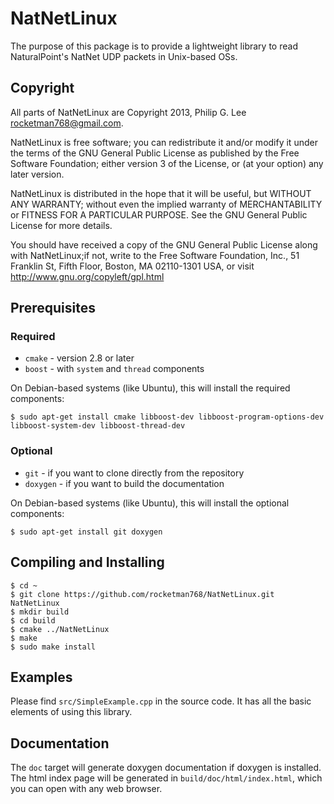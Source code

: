 # NatNetLinux

The purpose of this package is to provide a lightweight library to read
NaturalPoint's NatNet UDP packets in Unix-based OSs.

## Copyright

All parts of NatNetLinux are Copyright 2013,
Philip G. Lee <rocketman768@gmail.com>.

NatNetLinux is free software; you can redistribute it and/or modify
it under the terms of the GNU General Public License as published by
the Free Software Foundation; either version 3 of the License, or
(at your option) any later version.
    
NatNetLinux is distributed in the hope that it will be useful,
but WITHOUT ANY WARRANTY; without even the implied warranty of
MERCHANTABILITY or FITNESS FOR A PARTICULAR PURPOSE.  See the
GNU General Public License for more details.
    
You should have received a copy of the GNU General Public License
along with NatNetLinux;if not, write to the Free Software Foundation,
Inc., 51 Franklin St, Fifth Floor, Boston, MA  02110-1301 USA, or visit
http://www.gnu.org/copyleft/gpl.html

## Prerequisites

### Required

* `cmake` - version 2.8 or later
* `boost` - with `system` and `thread` components

On Debian-based systems (like Ubuntu), this will install the required
components:

    $ sudo apt-get install cmake libboost-dev libboost-program-options-dev libboost-system-dev libboost-thread-dev

### Optional

* `git` - if you want to clone directly from the repository
* `doxygen` - if you want to build the documentation

On Debian-based systems (like Ubuntu), this will install the optional
components:

    $ sudo apt-get install git doxygen

## Compiling and Installing

    $ cd ~
    $ git clone https://github.com/rocketman768/NatNetLinux.git NatNetLinux
    $ mkdir build
    $ cd build
    $ cmake ../NatNetLinux
    $ make
    $ sudo make install

## Examples

Please find `src/SimpleExample.cpp` in the source code. It has all the basic
elements of using this library.

## Documentation

The `doc` target will generate doxygen documentation if doxygen is installed.
The html index page will be generated in `build/doc/html/index.html`, which
you can open with any web browser.

